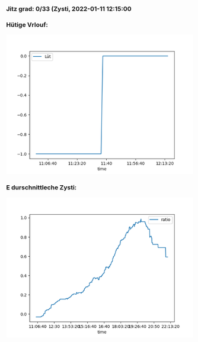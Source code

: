### Jitz grad: 0/33 (Zysti, 2022-01-11 12:15:00

### Hütige Vrlouf:
![Graph](Today.png)

### E durschnittleche Zysti:
![Graph](Zysti.png)